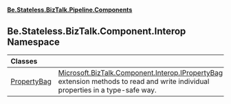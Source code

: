 #### [Be.Stateless.BizTalk.Pipeline.Components](README.md 'README')

## Be.Stateless.BizTalk.Component.Interop Namespace

| Classes | |
| :--- | :--- |
| [PropertyBag](PropertyBag.md 'Be.Stateless.BizTalk.Component.Interop.PropertyBag') | [Microsoft.BizTalk.Component.Interop.IPropertyBag](https://docs.microsoft.com/en-us/dotnet/api/Microsoft.BizTalk.Component.Interop.IPropertyBag 'Microsoft.BizTalk.Component.Interop.IPropertyBag') extension methods to read and write individual properties in a type-safe way. |
